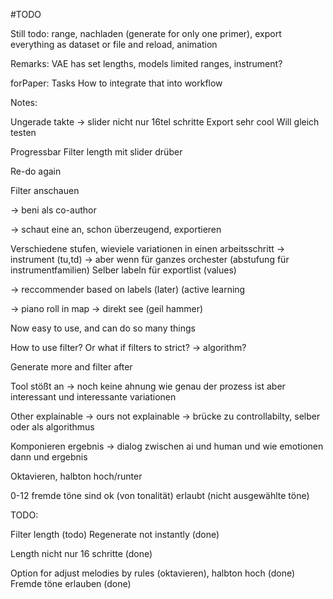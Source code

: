 #TODO

Still todo: range, nachladen (generate for only one primer), export everything as dataset or file and reload, animation

Remarks: VAE has set lengths, models limited ranges, instrument? 

forPaper: 
Tasks 
How to integrate that into workflow


Notes:

Ungerade takte -> slider nicht nur 16tel schritte
Export sehr cool
Will gleich testen

Progressbar
Filter length mit slider drüber

Re-do again

Filter anschauen


-> beni als co-author


-> schaut eine an, schon überzeugend, exportieren

Verschiedene stufen, wieviele variationen in einen arbeitsschritt 
-> instrument (tu,td) 
-> aber wenn für ganzes orchester (abstufung für instrumentfamilien)
Selber labeln für exportlist (values)


-> reccommender based on labels (later) (active learning

-> piano roll in map -> direkt see (geil hammer)

Now easy to use, and can do so many things



How to use filter? Or what if filters to strict?
-> algorithm?

Generate more and filter after 



Tool stößt an -> noch keine ahnung wie genau der prozess ist aber interessant und interessante variationen

Other explainable -> ours not explainable
-> brücke zu controllabilty, selber oder als algorithmus

Komponieren ergebnis -> dialog zwischen ai und human und wie emotionen dann und ergebnis


Oktavieren, halbton hoch/runter

0-12 fremde töne sind ok (von tonalität) erlaubt (nicht ausgewählte töne)



TODO: 

Filter length (todo)
Regenerate not instantly (done)

Length nicht nur 16 schritte (done)

Option for adjust melodies by rules (oktavieren), halbton hoch (done)
Fremde töne erlauben (done)
